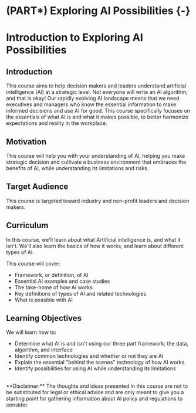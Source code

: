 
# (PART\*) Exploring AI Possibilities {-}



# Introduction to Exploring AI Possibilities

## Introduction

This course aims to help decision makers and leaders understand artificial intelligence (AI) at a strategic level. Not everyone will write an AI algorithm, and that is okay! Our rapidly evolving AI landscape means that we need executives and managers who know the essential information to make informed decisions and use AI for good. This course specifically focuses on the essentials of what AI is and what it makes possible, to better harmonize expectations and reality in the workplace.

## Motivation

This course will help you with your understanding of AI, helping you make strategic decision and cultivate a business environment that embraces the benefits of AI, while understanding its limitations and risks.

## Target Audience

This course is targeted toward industry and non-profit leaders and decision makers.

## Curriculum

In this course, we'll learn about what Artificial intelligence is, and what it isn't. We'll also learn the basics of how it works, and learn about different types of AI.

This course will cover:

- Framework, or definition, of AI
- Essential AI examples and case studies
- The take-home of how AI works
- Key definitions of types of AI and related technologies
- What is possible with AI


## Learning Objectives

We will learn how to:

- Determine what AI is and isn't using our three part framework: the data, algorithm, and interface
- Identify common technologies and whether or not they are AI
- Explain the essential "behind the scenes" technology of how AI works
- Identify possibilities for using AI while understanding its limitations

<br>
<div class = disclaimer>
**Disclaimer:** The thoughts and ideas presented in this course are not to be substituted for legal or ethical advice and are only meant to give you a starting point for gathering information about AI policy and regulations to consider.
</div>

<!-- # VIDEO Introduction to Exploring AI Possibilities {.unlisted .unnumbered} -->

<!-- You can find the Google Slides for this video [here](https://docs.google.com/presentation/d/1M6lqJoN0yQDPJtO8nGWYrb7pI6kNv3uZeKcB8y5iPok/edit?usp=sharing). -->
